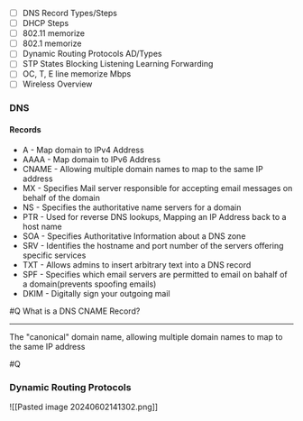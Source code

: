 - [ ] DNS Record Types/Steps
- [ ] DHCP Steps
- [ ] 802.11 memorize
- [ ] 802.1 memorize
- [ ] Dynamic Routing Protocols AD/Types
- [ ] STP States Blocking Listening Learning Forwarding
- [ ] OC, T, E line memorize Mbps
- [ ] Wireless Overview

### DNS

#### Records
- A - Map domain to IPv4 Address
- AAAA - Map domain to IPv6 Address
- CNAME - Allowing multiple domain names to map to the same IP address
- MX - Specifies Mail server responsible for accepting email messages on behalf of the domain
- NS - Specifies the authoritative name servers for a domain
- PTR - Used for reverse DNS lookups, Mapping an IP Address back to a host name
- SOA - Specifies Authoritative Information about a DNS zone
- SRV - Identifies the hostname and port number of the servers offering specific services
- TXT - Allows admins to insert arbitrary text into a DNS record
- SPF - Specifies which email servers are permitted to email on bahalf of a domain(prevents spoofing emails)
- DKIM - Digitally sign your outgoing mail

#Q 
What is a DNS CNAME Record?
***
The "canonical" domain name, allowing multiple domain names to map to the same IP address

#Q 
### Dynamic Routing Protocols

![[Pasted image 20240602141302.png]]

